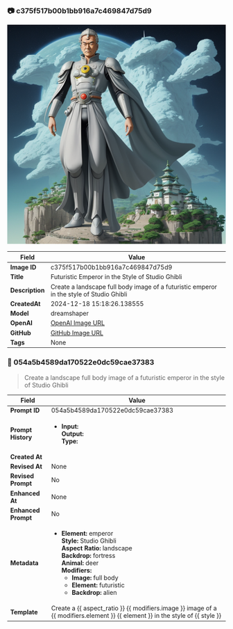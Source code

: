 

### 📷 c375f517b00b1bb916a7c469847d75d9 


![data.id](./c375f517b00b1bb916a7c469847d75d9.jpg)


| Field          | Value                                                                                                                     |
|----------------|---------------------------------------------------------------------------------------------------------------------------|
| **Image ID**             | c375f517b00b1bb916a7c469847d75d9                                                                                                             |
| **Title**           | Futuristic Emperor in the Style of Studio Ghibli                                                                                                       |
| **Description**           | Create a landscape full body image of a futuristic emperor in the style of Studio Ghibli                                                                                                       |
| **CreatedAt**        | 2024-12-18 15:18:26.138555                                                                                                        |
| **Model**        | dreamshaper                                                                                                        |
| **OpenAI**         | [OpenAI Image URL](http://192.168.1.85:8081/generated-images/b641696650077.png)                                                                                |
| **GitHub**         | [GitHub Image URL](https://raw.githubusercontent.com/Caneta-Silva/weeb/refs/heads/main/images/c375f517b00b1bb916a7c469847d75d9/c375f517b00b1bb916a7c469847d75d9.jpg)                                                                                |
| **Tags**       | None                                                                                                                   |

### 📜 054a5b4589da170522e0dc59cae37383

> Create a landscape full body image of a futuristic emperor in the style of Studio Ghibli

| Field          | Value                                                                                                                                                                      |
|----------------|----------------------------------------------------------------------------------------------------------------------------------------------------------------------------|
| **Prompt ID**  | 054a5b4589da170522e0dc59cae37383                                                                                                                                                            |
| **Prompt History** | <ul><li>**Input:**  <br> **Output:**  <br> **Type:** </li></ul> |
| **Created At** |                                                                                                                                                    |
| **Revised At** | None                                                                                                                                                   |
| **Revised Prompt** | No                                                                                                                                                                      |
| **Enhanced At** | None                                                                                                                                                  |
| **Enhanced Prompt** | No                                                                                                                                                                    |
| **Metadata**   | <ul><li>**Element:** emperor <br> **Style:** Studio Ghibli <br> **Aspect Ratio:** landscape <br> **Backdrop:** fortress <br> **Animal:** deer <br> **Modifiers:**<ul><li>**Image:** full body</li><li>**Element:** futuristic</li><li>**Backdrop:** alien</li></ul></li></ul> |
| **Template**   | Create a {{ aspect_ratio }} {{ modifiers.image }} image of a {{ modifiers.element }} {{ element }} in the style of {{ style }}                                                                                                                                           |


